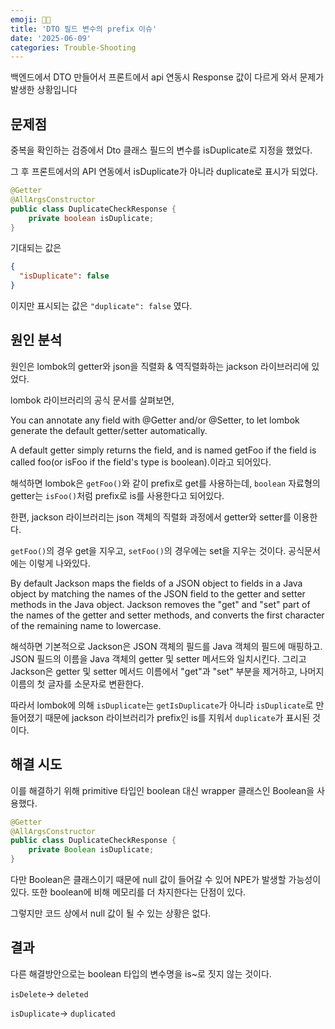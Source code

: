 ```yaml
---
emoji: 🙋🏻
title: 'DTO 필드 변수의 prefix 이슈'
date: '2025-06-09'
categories: Trouble-Shooting
---
```


백엔드에서 DTO 만들어서 프론트에서 api 연동시 Response 값이 다르게 와서 문제가 발생한 상황입니다

## 문제점

중복을 확인하는 검증에서 Dto 클래스 필드의 변수를 isDuplicate로 지정을 했었다.

그 후 프론트에서의 API 연동에서 isDuplicate가 아니라 duplicate로 표시가 되었다.

```java
@Getter
@AllArgsConstructor
public class DuplicateCheckResponse {
    private boolean isDuplicate;
}
```

기대되는 값은

```json
{
  "isDuplicate": false
}
```

이지만 표시되는 값은 `"duplicate": false` 였다.

## 원인 분석

원인은 lombok의 getter와 json을 직렬화 & 역직렬화하는 jackson 라이브러리에 있었다.

lombok 라이브러리의 공식 문서를 살펴보면,

You can annotate any field with @Getter and/or @Setter, to let lombok generate the default getter/setter automatically.

A default getter simply returns the field, and is named getFoo if the field is called foo(or isFoo if the field's type is boolean).이라고 되어있다. 

해석하면 lombok은 `getFoo()`와 같이 prefix로 get를 사용하는데, `boolean` 자료형의 getter는 `isFoo()`처럼 prefix로 is를 사용한다고 되어있다.

한편, jackson 라이브러리는 json 객체의 직렬화 과정에서 getter와 setter를 이용한다.

`getFoo()`의 경우 get을 지우고, `setFoo()`의 경우에는 set을 지우는 것이다. 공식문서에는 이렇게 나와있다.

By default Jackson maps the fields of a JSON object to fields in a Java object by matching the names of the JSON field to the getter and setter methods in the Java object. Jackson removes the "get" and "set" part of the names of the getter and setter methods, and converts the first character of the remaining name to lowercase.

해석하면 기본적으로 Jackson은 JSON 객체의 필드를 Java 객체의 필드에 매핑하고. JSON 필드의 이름을 Java 객체의 getter 및 setter 메서드와 일치시킨다. 그리고 Jackson은 getter 및 setter 메서드 이름에서 "get"과 "set" 부분을 제거하고, 나머지 이름의 첫 글자를 소문자로 변환한다.

따라서 lombok에 의해 `isDuplicate`는 `getIsDuplicate`가 아니라 `isDuplicate`로 만들어졌기 때문에 jackson 라이브러리가 prefix인 is를 지워서 `duplicate`가 표시된 것이다.

## 해결 시도

이를 해결하기 위해 primitive 타입인 boolean 대신 wrapper 클래스인 Boolean을 사용했다.

```java
@Getter
@AllArgsConstructor
public class DuplicateCheckResponse {
    private Boolean isDuplicate;
}
```

다만 Boolean은 클래스이기 때문에 null 값이 들어갈 수 있어 NPE가 발생할 가능성이 있다. 또한 boolean에 비해 메모리를 더 차지한다는 단점이 있다.

그렇지만 코드 상에서 null 값이 될 수 있는 상황은 없다.

## 결과

다른 해결방안으로는 boolean 타입의 변수명을 is~로 짓지 않는 것이다.

`isDelete`→ `deleted`

`isDuplicate`→ `duplicated`

```toc

```
